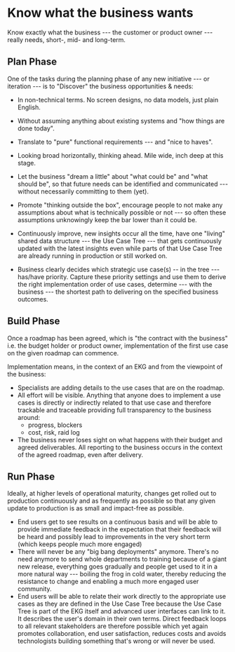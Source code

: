 # Know what the business wants

Know exactly what the business --- the customer or product owner
--- really needs, short-, mid- and long-term.

## Plan Phase

One of the tasks during the planning phase of any new initiative
--- or iteration --- is to "Discover" the business opportunities &
needs:

- In non-technical terms. No screen designs, no data models, just plain English.

- Without assuming anything about existing systems and "how
  things are done today".

- Translate to "pure" functional requirements --- and "nice
  to haves".

- Looking broad horizontally, thinking ahead. Mile wide, inch
  deep at this stage.

- Let the business "dream a little" about "what could be"
  and "what should be", so that future needs can be
  identified and communicated --- without necessarily
  committing to them (yet).

- Promote "thinking outside the box", encourage people to
  not make any assumptions about what is technically possible
  or not --- so often these assumptions unknowingly keep the
  bar lower than it could be.

- Continuously improve, new insights occur all the time, have one
  "living" shared data structure --- the Use Case Tree --- that gets
  continuously updated with the latest insights even while parts
  of that Use Case Tree are already running in production or still
  worked on.

- Business clearly decides which strategic use case(s) -- in the tree --- 
  has/have priority. Capture these priority settings and use them to
  derive the right implementation order of use cases, determine 
  --- with the business --- the shortest path to delivering on the
  specified business outcomes.

## Build Phase

Once a roadmap has been agreed, which is "the contract with the business" 
i.e. the budget holder or product owner, implementation of the first use
case on the given roadmap can commence.

Implementation means, in the context of an EKG and from the viewpoint of
the business:

- Specialists are adding details to the use cases that are on the roadmap.
- All effort will be visible. Anything that anyone does to implement a use cases
  is directly or indirectly related to that use case and therefore trackable
  and traceable providing full transparency to the business around:
    - progress, blockers
    - cost, risk, raid log
- The business never loses sight on what happens with their
  budget and agreed deliverables.
  All reporting to the business occurs in the context of
  the agreed roadmap, even after delivery.

## Run Phase

Ideally, at higher levels of operational maturity, changes get rolled out to
production continuously and as frequently as possible so that any given update
to production is as small and impact-free as possible.

- End users get to see results on a continuous basis and will be able to provide
  immediate feedback in the expectation that their feedback will be heard and possibly
  lead to improvements in the very short term (which keeps people much more engaged)
- There will never be any "big bang deployments" anymore. There's no need anymore
  to send whole departments to training because of a giant new release, everything
  goes gradually and people get used to it in a more natural way --- boiling the frog 
  in cold water, thereby reducing the resistance to change and enabling a much
  more engaged user community.
- End users will be able to relate their work directly to the appropriate use cases
  as they are defined in the Use Case Tree because the Use Case Tree is part of the
  EKG itself and advanced user interfaces can link to it. It describes the user's
  domain in their own terms. Direct feedback loops to all relevant stakeholders
  are therefore possible which yet again promotes collaboration, end user satisfaction,
  reduces costs and avoids technologists building something that's wrong or will
  never be used.

